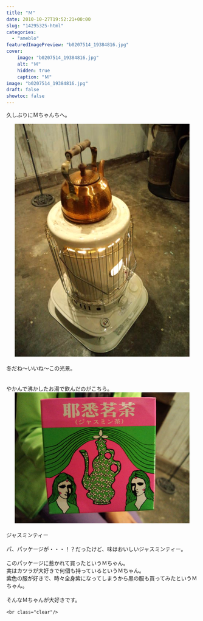```yaml
---
title: "Ｍ"
date: 2010-10-27T19:52:21+00:00
slug: "14295325-html"
categories:
  - "ameblo"
featuredImagePreview: "b0207514_19384816.jpg"
cover:
    image: "b0207514_19384816.jpg"
    alt: "Ｍ"
    hidden: true
    caption: "Ｍ"
image: "b0207514_19384816.jpg"
draft: false
showtoc: false
---
```

久しぶりにＭちゃんちへ。<br/>
<center><a href="b0207514_19384816.jpg" rel="nofollow"><img src="b0207514_19384816.jpg" alt="Ｍ_b0207514_19384816.jpg" class="IMAGE_MID" height="613" width="460"/></a></center><br/>
冬だね～いいね～この光景。<br/>
<br/>
<br/>
やかんで沸かしたお湯で飲んだのがこちら。<br/>
<center><a href="b0207514_1940082.jpg" rel="nofollow"><img src="b0207514_1940082.jpg" alt="Ｍ_b0207514_1940082.jpg" class="IMAGE_MID" height="345" width="460"/></a></center><br/>
ジャスミンティー<br/>
<br/>
パ、パッケージが・・・！？だったけど、味はおいしいジャスミンティー。<br/>
<br/>
このパッケージに惹かれて買ったというＭちゃん。<br/>
実はカツラが大好きで何個も持っているというＭちゃん。<br/>
紫色の服が好きで、時々全身紫になってしまうから黒の服も買ってみたというＭちゃん。<br/>
<br/>
そんなＭちゃんが大好きです。

    <br class="clear"/>